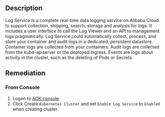 ## Description

Log Service is a complete real-time data logging service on Alibaba Cloud to support collection, shipping, search, storage and analysis for logs. It includes a user interface to call the Log Viewer and an API to management logs pragmatically. Log Service could automatically collect, process, and store your container and audit logs in a dedicated, persistent datastore. Container logs are collected from your containers. Audit logs are collected from the kube-apiserver or the deployed ingress. Events are logs about activity in the cluster, such as the deleting of Pods or Secrets.

## Remediation

### From Console

1. Logon to [ACK console](https://cs.console.aliyun.com/).
2. Click Create `Kubernetes Cluster` and set `Enable Log Service` to `Enabled` when creating cluster.